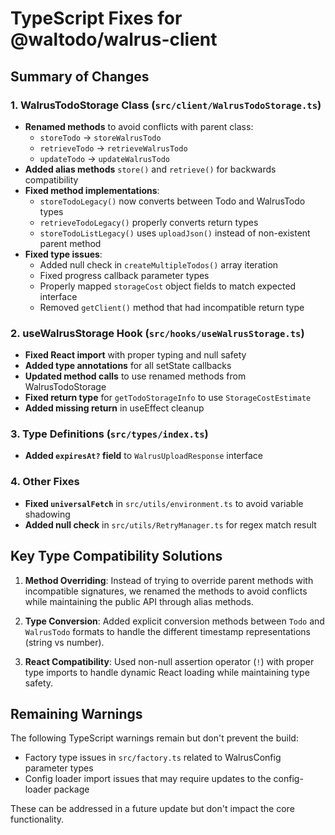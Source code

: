 # TypeScript Fixes for @waltodo/walrus-client

## Summary of Changes

### 1. WalrusTodoStorage Class (`src/client/WalrusTodoStorage.ts`)
- **Renamed methods** to avoid conflicts with parent class:
  - `storeTodo` → `storeWalrusTodo`
  - `retrieveTodo` → `retrieveWalrusTodo` 
  - `updateTodo` → `updateWalrusTodo`
- **Added alias methods** `store()` and `retrieve()` for backwards compatibility
- **Fixed method implementations**:
  - `storeTodoLegacy()` now converts between Todo and WalrusTodo types
  - `retrieveTodoLegacy()` properly converts return types
  - `storeTodoListLegacy()` uses `uploadJson()` instead of non-existent parent method
- **Fixed type issues**:
  - Added null check in `createMultipleTodos()` array iteration
  - Fixed progress callback parameter types
  - Properly mapped `storageCost` object fields to match expected interface
  - Removed `getClient()` method that had incompatible return type

### 2. useWalrusStorage Hook (`src/hooks/useWalrusStorage.ts`)
- **Fixed React import** with proper typing and null safety
- **Added type annotations** for all setState callbacks
- **Updated method calls** to use renamed methods from WalrusTodoStorage
- **Fixed return type** for `getTodoStorageInfo` to use `StorageCostEstimate`
- **Added missing return** in useEffect cleanup

### 3. Type Definitions (`src/types/index.ts`)
- **Added `expiresAt?` field** to `WalrusUploadResponse` interface

### 4. Other Fixes
- **Fixed `universalFetch`** in `src/utils/environment.ts` to avoid variable shadowing
- **Added null check** in `src/utils/RetryManager.ts` for regex match result

## Key Type Compatibility Solutions

1. **Method Overriding**: Instead of trying to override parent methods with incompatible signatures, we renamed the methods to avoid conflicts while maintaining the public API through alias methods.

2. **Type Conversion**: Added explicit conversion methods between `Todo` and `WalrusTodo` formats to handle the different timestamp representations (string vs number).

3. **React Compatibility**: Used non-null assertion operator (`!`) with proper type imports to handle dynamic React loading while maintaining type safety.

## Remaining Warnings

The following TypeScript warnings remain but don't prevent the build:
- Factory type issues in `src/factory.ts` related to WalrusConfig parameter types
- Config loader import issues that may require updates to the config-loader package

These can be addressed in a future update but don't impact the core functionality.